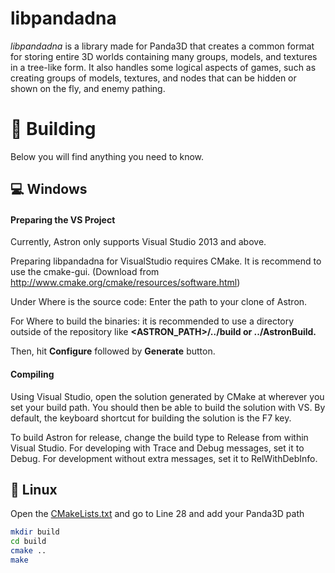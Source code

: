 # libpandadna
_libpandadna_ is a library made for Panda3D that creates a common format for storing entire 3D worlds containing many groups, models, and textures in a tree-like form. It also handles some logical aspects of games, such as creating groups of models, textures, and nodes that can be hidden or shown on the fly, and enemy pathing.


# 🔨 Building
Below you will find anything you need to know.

## 💻 Windows

#### Preparing the VS Project
Currently, Astron only supports Visual Studio 2013 and above.

Preparing libpandadna for VisualStudio requires CMake. It is recommend to use the cmake-gui. (Download from http://www.cmake.org/cmake/resources/software.html)

Under Where is the source code: Enter the path to your clone of Astron.

For Where to build the binaries: it is recommended to use a directory outside of the repository like **<ASTRON_PATH>/../build or ../AstronBuild.**

Then, hit **Configure** followed by **Generate** button.

#### Compiling
Using Visual Studio, open the solution generated by CMake at wherever you set your build path. You should then be able to build the solution with VS. By default, the keyboard shortcut for building the solution is the F7 key.

To build Astron for release, change the build type to Release from within Visual Studio.
For developing with Trace and Debug messages, set it to Debug.
For development without extra messages, set it to RelWithDebInfo.

## 🐧 Linux
Open the [CMakeLists.txt](https://github.com/NormalNed/libpandadna/blob/master/CMakeLists.txt#L28) and go to Line 28 and add your Panda3D path

```bash
mkdir build
cd build
cmake ..
make
```
